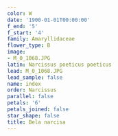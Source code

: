 ```yaml
---
color: W
date: '1900-01-01T00:00:00'
f_end: '5'
f_start: '4'
family: Amaryllidaceae
flower_type: B
image:
- M_0_1068.JPG
latin: Narcissus poeticus poeticus
lead: M_0_1068.JPG
lead_sample: false
name: index
order: Narcissus
parallel: false
petals: '6'
petals_joined: false
star_shape: false
title: Bela narcisa
---
```


